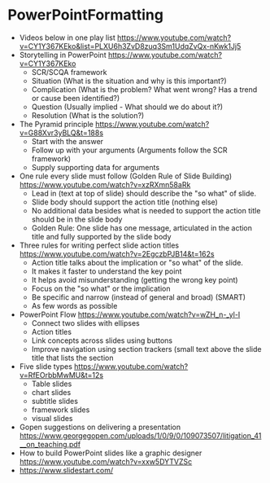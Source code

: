 # PowerPointFormatting

* Videos below in one play list https://www.youtube.com/watch?v=CY1Y367KEko&list=PLXU6h3ZvD8zuq3Sm1UdqZvQx-nKwk1Jj5
* Storytelling in PowerPoint https://www.youtube.com/watch?v=CY1Y367KEko
  * SCR/SCQA framework
  * Situation (What is the situation and why is this important?)
  * Complication (What is the problem? What went wrong? Has a trend or cause been identified?)
  * Question (Usually implied - What should we do about it?)
  * Resolution (What is the solution?)
* The Pyramid principle https://www.youtube.com/watch?v=G88Xvr3yBLQ&t=188s
  * Start with the answer
  * Follow up with your arguments (Arguments follow the SCR framework)
  * Supply supporting data for arguments
* One rule every slide must follow (Golden Rule of Slide Building) https://www.youtube.com/watch?v=xzRXmn58aRk
  * Lead in (text at top of slide) should describe the "so what" of slide.
  * Slide body should support the action title (nothing else)
  * No additional data besides what is needed to support the action title should be in the slide body
  * Golden Rule: One slide has one message, articulated in the action title and fully supported by the slide body
* Three rules for writing perfect slide action titles https://www.youtube.com/watch?v=2EgczbPJB14&t=162s
  * Action title talks about the implication or "so what" of the slide.
  * It makes it faster to understand the key point
  * It helps avoid misunderstanding (getting the wrong key point)
  * Focus on the "so what" or the implication
  * Be specific and narrow (instead of general and broad) (SMART)
  * As few words as possible
* PowerPoint Flow https://www.youtube.com/watch?v=wZH_n-_yl-I
  * Connect two slides with ellipses
  * Action titles
  * Link concepts across slides using buttons
  * Improve navigation using section trackers (small text above the slide title that lists the section
* Five slide types https://www.youtube.com/watch?v=RfEOrbbMwMU&t=12s
  * Table slides
  * chart slides
  * subtitle slides
  * framework slides
  * visual slides
* Gopen suggestions on delivering a presentation https://www.georgegopen.com/uploads/1/0/9/0/109073507/litigation_41__on_teaching.pdf
* How to build PowerPoint slides like a graphic designer https://www.youtube.com/watch?v=xxw5DYTVZSc
* https://www.slidestart.com/

